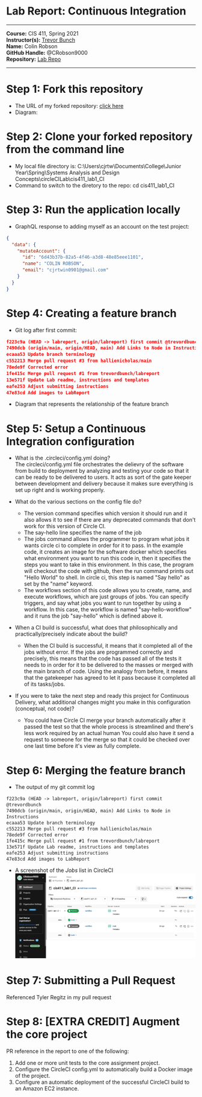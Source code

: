# Lab Report: Continuous Integration
___
**Course:** CIS 411, Spring 2021  
**Instructor(s):** [Trevor Bunch](https://github.com/trevordbunch)  
**Name:** Colin Robson  
**GitHub Handle:** @CRobson9000  
**Repository:** [Lab Repo](https://github.com/CRobson9000/cis411_lab1_CI/tree/purelab)  
___

# Step 1: Fork this repository
- The URL of my forked repository: [click here](https://github.com/CRobson9000/cis411_lab1_CI/tree/purelab)
- Diagram:

# Step 2: Clone your forked repository from the command line  
- My local file directory is: C:\Users\cjrtw\Documents\College\Junior Year\Spring\Systems Analysis and Design Concepts\circleCILab\cis411_lab1_CI
- Command to switch to the diretory to the repo: cd cis411_lab1_CI

# Step 3: Run the application locally
- GraphQL response to adding myself as an account on the test project:

``` json
{
  "data": {
    "mutateAccount": {
      "id": "6d43b37b-82a5-4f46-a3d8-48e85eee1101",
      "name": "COLIN ROBSON",
      "email": "cjrtwin0901@gmail.com"
    }
  }
}
```
# Step 4: Creating a feature branch
- Git log after first commit:
```json
f223c9a (HEAD -> labreport, origin/labreport) first commit @trevordbunch
7490dcb (origin/main, origin/HEAD, main) Add Links to Node in Instructions
ecaaa53 Update branch terminology
c552213 Merge pull request #3 from hallienicholas/main
78ede9f Corrected error
1fe415c Merge pull request #1 from trevordbunch/labreport
13e571f Update Lab readme, instructions and templates
eafe253 Adjust submitting instructions
47e83cd Add images to LabReport

```
- Diagram that represents the relationship of the feature branch

# Step 5: Setup a Continuous Integration configuration
- What is the .circleci/config.yml doing?  
  The circleci/config.yml file orchestrates the delievry of the software from build to deployment by analyzing and testing your code so that it can be ready to be delivered to users.  It acts as sort of the gate keeper between development and delivery because it makes sure everything is set up right and is working properly.  

- What do the various sections on the config file do?  
   * The version command specifies which version it should run and it also allows it to see if there are any deprecated commands that don't work for this version of Circle CI.
   * The say-hello line specifies the name of the job
   * The jobs command allows the programmer to program what jobs it wants circle ci to complete in order for it to pass. In the example code, it creates an image for the software docker which specifies what environment you want to run this code in, then it specifies the steps you want to take in this environment.  In this case, the program will checkout the code with github, then the run command prints out "Hello World" to shell.  In circle ci, this step is named "Say hello" as set by the "name" keyword.    
   * The workflows section of this code allows you to create, name, and execute workflows, which are just groups of jobs.  You can specify triggers, and say what jobs you want to run together by using a workflow.  In this case, the workflow is named "say-hello-workflow" and it runs the job "say-hello" which is defined above it.  

- When a CI build is successful, what does that philosophically and practically/precisely indicate about the build?  
  * When the CI build is successful, it means that it completed all of the jobs without error.  If the jobs are programmed correctly and precisely, this means that the code has passed all of the tests it needs to in order for it to be delivered to the masses or merged with the main branch of code.  Using the analogy from before, it means that the gatekeeper has agreed to let it pass because it completed all of its tasks/jobs.  

- If you were to take the next step and ready this project for Continuous Delivery, what additional changes might you make in this configuration (conceptual, not code)?  
   
  * You could have Circle CI merge your branch automatically after it passed the test so that the whole process is streamlined and there's less work required by an actual human  You could also have it send a request to someone for the merge so that it could be checked over one last time before it's view as fully complete.  
# Step 6: Merging the feature branch
* The output of my git commit log
```
f223c9a (HEAD -> labreport, origin/labreport) first commit @trevordbunch
7490dcb (origin/main, origin/HEAD, main) Add Links to Node in Instructions
ecaaa53 Update branch terminology
c552213 Merge pull request #3 from hallienicholas/main
78ede9f Corrected error
1fe415c Merge pull request #1 from trevordbunch/labreport
13e571f Update Lab readme, instructions and templates
eafe253 Adjust submitting instructions
47e83cd Add images to LabReport

```

* A screenshot of the _Jobs_ list in CircleCI
![CircleCI Success](../assets/circleCIsnapShot.JPG)

# Step 7: Submitting a Pull Request
Referenced Tyler Regitz in my pull request

# Step 8: [EXTRA CREDIT] Augment the core project
PR reference in the report to one of the following:
1. Add one or more unit tests to the core assignment project. 
2. Configure the CircleCI config.yml to automatically build a Docker image of the project.
3. Configure an automatic deployment of the successful CircleCI build to an Amazon EC2 instance.
